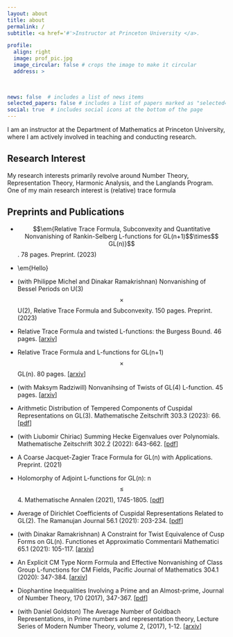 ```yaml
---
layout: about
title: about
permalink: /
subtitle: <a href='#'>Instructor at Princeton University </a>. 

profile:
  align: right
  image: prof_pic.jpg
  image_circular: false # crops the image to make it circular
  address: >
    
    

news: false  # includes a list of news items
selected_papers: false # includes a list of papers marked as "selected={true}"
social: true  # includes social icons at the bottom of the page
---
```


I am an instructor at the Department of Mathematics at Princeton University, where I am actively involved in teaching and conducting research. 

## Research Interest
My research interests primarily revolve around Number Theory, Representation Theory, Harmonic Analysis, and the Langlands Program. One of my main research interest is (relative) trace formula 

## Preprints and Publications

*  $$\em{Relative Trace Formula, Subconvexity and Quantitative Nonvanishing of Rankin-Selberg L-functions for GL(n+1)$$\times$$ GL(n)}$$. 78 pages. Preprint. (2023)

* \em{Hello}

*  (with Philippe Michel and Dinakar Ramakrishnan) Nonvanishing of Bessel Periods on  U(3)$$\times$$ U(2), Relative Trace Formula and Subconvexity. 150 pages. Preprint. (2023)


* Relative Trace Formula and twisted L-functions: the Burgess Bound. 46 pages. \[[arxiv](https://arxiv.org/pdf/2305.10719.pdf)\]


* Relative Trace Formula and L-functions for GL(n+1)$$\times$$ GL(n). 80 pages. \[[arxiv](https://arxiv.org/pdf/2303.02225.pdf)\]


* (with Maksym Radziwill) Nonvanihsing of Twists of GL(4) L-function. 45 pages. \[[arxiv](https://arxiv.org/pdf/2304.09171.pdf)\] 

* Arithmetic Distribution of Tempered Components of Cuspidal Representations on GL(3). Mathematische Zeitschrift 303.3 (2023): 66. \[[pdf](https://link.springer.com/article/10.1007/s00209-023-03213-w)\]

*  (with Liubomir Chiriac) Summing Hecke Eigenvalues over Polynomials.  Mathematische Zeitschrift 302.2 (2022): 643-662. \[[pdf](https://link.springer.com/article/10.1007/s00209-022-03071-y)\]

* A Coarse Jacquet-Zagier Trace Formula for GL(n) with Applications. Preprint. (2021)

* Holomorphy of Adjoint L-functions for GL(n): n$$\leq $$4. Mathematische Annalen (2021), 1745-1805. \[[pdf](https://link.springer.com/article/10.1007/s00208-021-02189-4)\]

* Average of Dirichlet Coefficients of Cuspidal Representations Related to GL(2). The Ramanujan Journal 56.1 (2021): 203-234. \[[pdf](https://link.springer.com/article/10.1007/s11139-020-00360-0)\]

* (with Dinakar Ramakrishnan) A Constraint for Twist Equivalence of Cusp Forms on GL(n). Functiones et Approximatio Commentarii Mathematici 65.1 (2021): 105-117. \[[arxiv](https://arxiv.org/pdf/1906.01047.pdf)\] 

* An Explicit CM Type Norm Formula and Effective Nonvanishing of Class Group L-functions for CM Fields, Pacific Journal of Mathematics 304.1 (2020): 347-384. \[[arxiv](https://arxiv.org/pdf/1801.05562.pdf)\]

* Diophantine Inequalities Involving a Prime and an Almost-prime, Journal of Number Theory, 170 (2017), 347-367. \[[pdf](https://www.sciencedirect.com/science/article/pii/S0022314X1630124X)\] 

* (with Daniel Goldston) The Average Number of Goldbach Representations, in Prime numbers and representation theory, Lecture Series of Modern Number Theory, volume 2, (2017), 1-12. \[[arxiv](https://arxiv.org/pdf/1601.06902.pdf)\] 












